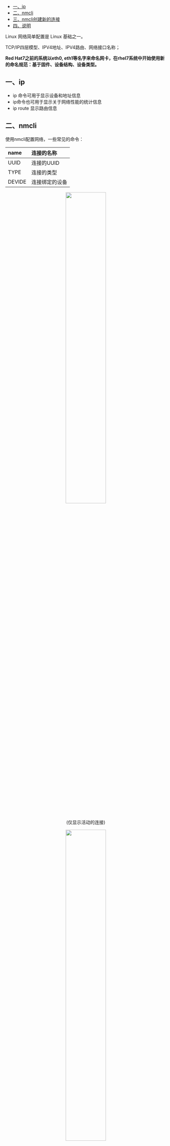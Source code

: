 - [一、ip](#一ip)
- [二、nmcli](#二nmcli)
- [三、nmcli创建新的连接](#三nmcli创建新的连接)
- [四、说明](#四说明)

Linux 网络简单配置是 Linux 基础之一。

TCP/IP四层模型、IPV4地址、IPV4路由、网络接口名称；

**Red Hat7之前的系统以eth0, eth1等名字来命名网卡，在rhel7系统中开始使用新的命名规范：基于固件、设备结构、设备类型。**

## 一、ip

- ip 命令可用于显示设备和地址信息
- ip命令也可用于显示关于网络性能的统计信息
- ip route 显示路由信息

## 二、nmcli

使用nmcli配置网络，一些常见的命令：

name|连接的名称
|:--|:--|
UUID|连接的UUID
TYPE|连接的类型
DEVIDE|连接绑定的设备

<div align=center><img src='https://mmbiz.qpic.cn/mmbiz_png/cu0TUlMDjbvcm6SGotmhLI7NG9e3h8QdA1FR7XQ6iaOQO6MERnG1Fby30nSppIBOBhxqYehTSuBF9bicEIk3LABw/640?wx_fmt=png&tp=webp&wxfrom=5&wx_lazy=1&wx_co=1' width="50%" height="50%"></div>
<p align=center>(仅显示活动的连接)</p>

<div align=center><img src='https://mmbiz.qpic.cn/mmbiz_png/cu0TUlMDjbvcm6SGotmhLI7NG9e3h8QdDL57f7FsKxtcQLuXmVA6Qfia9GanOGgYHbmribfwiag9wy5icKG7ZNv3bg/640?wx_fmt=png&tp=webp&wxfrom=5&wx_lazy=1&wx_co=1' width="50%" height="50%"></div>
<p align=center>(某特定连接)</p>

<div align=center><img src='https://mmbiz.qpic.cn/mmbiz_png/cu0TUlMDjbvcm6SGotmhLI7NG9e3h8QdS5ibR553iaGn7os2NoF1jiaC7PyVHsSzicicHibIof5sCqB7srgZCVjNOqcA/640?wx_fmt=png&tp=webp&wxfrom=5&wx_lazy=1&wx_co=1' width="50%" height="50%"></div>
<p align=center>(特定连接的详细信息)</p>

## 三、nmcli创建新的连接

使用nmcli创建新的连接，连接其实就是给一个物理网卡创建一个配置信息。

定义一个名字为default的连接，该连接会通过DHCP自动获取IP地址等信息。

命令：nmcli con add con-name "default" type ethernet ifname eth0

<div align=center><img src='https://mmbiz.qpic.cn/mmbiz_png/cu0TUlMDjbvcm6SGotmhLI7NG9e3h8QdQViaHWAHD9ibk0QtyG5eVX3b1dmf8iaSAbblo8DpTpIY42DFo2vsGMkKA/640?wx_fmt=png&tp=webp&wxfrom=5&wx_lazy=1&wx_co=1' width="50%" height="50%"></div>

<div align=center><img src='https://mmbiz.qpic.cn/mmbiz_png/cu0TUlMDjbvcm6SGotmhLI7NG9e3h8QdibiavK244I2O61IJicCd4ib9FqhEgwL2GUKJKrUL4TU947uwibxlTc16UFA/640?wx_fmt=png&tp=webp&wxfrom=5&wx_lazy=1&wx_co=1' width="50%" height="50%"></div>

<div align=center><img src='https://mmbiz.qpic.cn/mmbiz_png/cu0TUlMDjbvcm6SGotmhLI7NG9e3h8Qdv0k6jibsbvib6rQMljKgSz9OdknAicc2ichlKEWW2WZib9mC2RV8CNzklSg/640?wx_fmt=png&tp=webp&wxfrom=5&wx_lazy=1&wx_co=1' width="50%" height="50%"></div>

<div align=center><img src='https://mmbiz.qpic.cn/mmbiz_png/cu0TUlMDjbvcm6SGotmhLI7NG9e3h8QdnOcxjONmNtJpVBn9L6YzVVfZZkBSH55nOEpYF6ByOmic3yy9A9MicNMQ/640?wx_fmt=png&tp=webp&wxfrom=5&wx_lazy=1&wx_co=1' width="50%" height="50%"></div>

**通过nmcli修改网络接口，可以通过nmcli con mod 参数修改现有的连接。**

关闭static的自动连接功能：nmcli con mod "static" connection.autoconnect no

<div align=center><img src='https://mmbiz.qpic.cn/mmbiz_png/cu0TUlMDjbvcm6SGotmhLI7NG9e3h8QdhBhhXNkw5O815ed196JicHRK6hWIJSRicoIg1ZibicSUrUwtbPic41yOPuw/640?wx_fmt=png&tp=webp&wxfrom=5&wx_lazy=1&wx_co=1' width="50%" height="50%"></div>
<p align=center>(关闭static的自动连接功能)</p>

其他命令：
命令|解释
|:--|:--|
nmcli con del ""|删除一个连接
nmcli net off|关闭所有接口的连接
nmcli dev dis|关闭某个接口，并临时禁用自动连接
nmcli con down ""|断开某个连接

图形界面配置网络：nm-connection-editor

## 四、说明

原创文章链接：[Linux 网络简单配置](https://mp.weixin.qq.com/s?__biz=MzUxMzkyNDk0Ng==&mid=2247483800&idx=1&sn=fbbd2dcaedb96473b9b22fe81cca4d27&chksm=f94c8ba5ce3b02b30daf49fe452ff850354705ab3e6044dfc323c87435d99d44ce5706fab83b&scene=21#wechat_redirect)
